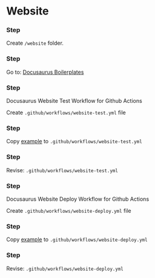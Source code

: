 # Website

[1]: https://github.com/MyPrivateRepositories/docusaurus-boilerplates
[2]: website-test.yml
[3]: website-deploy.yml

### Step

Create `/website` folder.

### Step

Go to: [Docusaurus Boilerplates][1]


### Step

Docusaurus Website Test Workflow for Github Actions

Create  `.github/workflows/website-test.yml` file

### Step

Copy [example][2] to `.github/workflows/website-test.yml`

### Step

Revise: `.github/workflows/website-test.yml`


### Step

Docusaurus Website Deploy Workflow for Github Actions

Create  `.github/workflows/website-deploy.yml` file

### Step

Copy [example][3] to `.github/workflows/website-deploy.yml`

### Step

Revise: `.github/workflows/website-deploy.yml`

